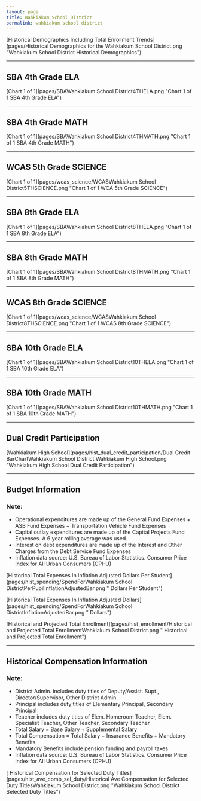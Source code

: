 ```yaml
---
layout: page
title: Wahkiakum School District
permalink: wahkiakum school district
---
```



[Historical Demographics Including Total Enrollment Trends](pages/Historical Demographics for the Wahkiakum School District.png "Wahkiakum School District Historical Demographics")

___

## SBA 4th Grade ELA

[Chart 1 of 1](pages/SBAWahkiakum School District4THELA.png "Chart 1 of 1 SBA 4th Grade ELA")


___

## SBA 4th Grade MATH

[Chart 1 of 1](pages/SBAWahkiakum School District4THMATH.png "Chart 1 of 1 SBA 4th Grade MATH")


___

## WCAS 5th Grade SCIENCE

[Chart 1 of 1](pages/wcas_science/WCASWahkiakum School District5THSCIENCE.png "Chart 1 of 1 WCA 5th Grade SCIENCE")


___

## SBA 8th Grade ELA

[Chart 1 of 1](pages/SBAWahkiakum School District8THELA.png "Chart 1 of 1 SBA 8th Grade ELA")


___

## SBA 8th Grade MATH

[Chart 1 of 1](pages/SBAWahkiakum School District8THMATH.png "Chart 1 of 1 SBA 8th Grade MATH")


___

## WCAS 8th Grade SCIENCE

[Chart 1 of 1](pages/wcas_science/WCASWahkiakum School District8THSCIENCE.png "Chart 1 of 1 WCAS 8th Grade SCIENCE")


___

## SBA 10th Grade ELA

[Chart 1 of 1](pages/SBAWahkiakum School District10THELA.png "Chart 1 of 1 SBA 10th Grade ELA")


___

## SBA 10th Grade MATH

[Chart 1 of 1](pages/SBAWahkiakum School District10THMATH.png "Chart 1 of 1 SBA 10th Grade MATH")


___

## Dual Credit Participation

[Wahkiakum High School](pages/hist_dual_credit_participation/Dual Credit BarChartWahkiakum School District Wahkiakum High School.png "Wahkiakum High School Dual Credit Participation")


___

## Budget Information
### Note:
- Operational expenditures are made up of the General Fund Expenses + ASB Fund Expenses + Transportation Vehicle Fund Expenses
- Capital outlay expenditures are made up of the Capital Projects Fund Expenses. A 6 year rolling average was used.
- Interest on debt expenditures are made up of the Interest and Other Charges from the Debt Service Fund Expenses
- Inflation data source: U.S. Bureau of Labor Statistics. Consumer Price Index for All Urban Consumers (CPI-U)

[Historical Total Expenses In Inflation Adjusted Dollars Per Student](pages/hist_spending/SpendForWahkiakum School DistrictPerPupilInflationAdjustedBar.png " Dollars Per Student")

[Historical Total Expenses In Inflation Adjusted Dollars](pages/hist_spending/SpendForWahkiakum School DistrictInflationAdjustedBar.png " Dollars")

[Historical and Projected Total Enrollment](pages/hist_enrollment/Historical and Projected Total EnrollmentWahkiakum School District.png " Historical and Projected Total Enrollment")


___

## Historical Compensation Information
### Note:
- District Admin. includes duty titles of Deputy/Assist. Supt., Director/Supervisor, Other District Admin.
- Principal includes duty titles of Elementary Principal, Secondary Principal
- Teacher includes duty titles of Elem. Homeroom Teacher, Elem. Specialist Teacher, Other Teacher, Secondary Teacher
- Total Salary = Base Salary + Supplemental Salary
- Total Compensation = Total Salary + Insurance Benefits + Mandatory Benefits
- Mandatory Benefits include pension funding and payroll taxes
- Inflation data source: U.S. Bureau of Labor Statistics. Consumer Price Index for All Urban Consumers (CPI-U)

[ Historical Compensation for Selected Duty Titles](pages/hist_ave_comp_sel_duty/Historical Ave Compensation for Selected Duty TitlesWahkiakum School District.png "Wahkiakum School District Selected Duty Titles")

